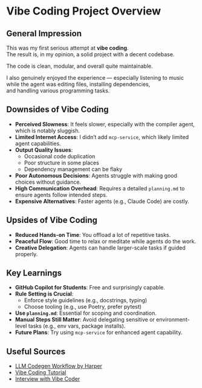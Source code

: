 # Vibe Coding Project Overview

## General Impression

This was my first serious attempt at **vibe coding**.  
The result is, in my opinion, a solid project with a decent codebase.  

The code is clean, modular, and overall quite maintainable.  

I also genuinely enjoyed the experience — especially listening to music  
while the agent was editing files, installing dependencies,  
and handling various programming tasks.

## Downsides of Vibe Coding

- **Perceived Slowness**: It feels slower, especially with the compiler agent, which is notably sluggish.
- **Limited Internet Access**: I didn’t add `mcp-service`, which likely limited agent capabilities.
- **Output Quality Issues**:
  - Occasional code duplication
  - Poor structure in some places
  - Dependency management can be flaky
- **Poor Autonomous Decisions**: Agents struggle with making good choices without guidance.
- **High Communication Overhead**: Requires a detailed `planning.md` to ensure agents follow intended steps.
- **Expensive Alternatives**: Faster agents (e.g., Claude Code) are costly.

## Upsides of Vibe Coding

- **Reduced Hands-on Time**: You offload a lot of repetitive tasks.
- **Peaceful Flow**: Good time to relax or meditate while agents do the work.
- **Creative Delegation**: Agents can handle larger-scale tasks if guided properly.

## Key Learnings

- **GitHub Copilot for Students**: Free and surprisingly capable.
- **Rule Setting is Crucial**:
  - Enforce style guidelines (e.g., docstrings, typing)
  - Choose tooling (e.g., use Poetry, prefer pytest)
- **Use `planning.md`**: Essential for scoping and coordination.
- **Manual Steps Still Matter**: Avoid delegating sensitive or environment-level tasks (e.g., env vars, package installs).
- **Future Plans**: Try using `mcp-service` for enhanced agent capability.

## Useful Sources

- [LLM Codegen Workflow by Harper](https://harper.blog/2025/02/16/my-llm-codegen-workflow-atm/)
- [Vibe Coding Tutorial](https://www.youtube.com/watch?v=SS5DYx6mPw8&list=PL8V1hPi-oAVEhHxT34X4ZplASLI0VKEAu)
- [Interview with Vibe Coder](https://www.youtube.com/watch?v=JeNS1ZNHQs8)
